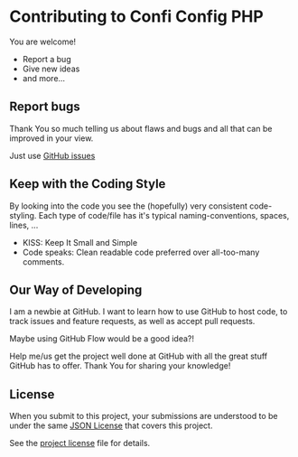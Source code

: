# Contributing to Confi Config PHP

You are welcome! 

- Report a bug
- Give new ideas
- and more... 


## Report bugs

Thank You so much telling us about flaws and bugs and all that can be improved in
your view. 

Just use [GitHub issues](https://github.com/ernesto-sun/ConfiConfigPHP/issues) 


## Keep with the Coding Style

By looking into the code you see the (hopefully) very consistent code-styling.
Each type of code/file has it's typical naming-conventions, spaces, lines, ...

* KISS: Keep It Small and Simple
* Code speaks: Clean readable code preferred over all-too-many comments. 


## Our Way of Developing

I am a newbie at GitHub. I want to learn how to use GitHub to host code, to 
track issues and feature requests, as well as accept pull requests.

Maybe using GitHub Flow would be a good idea?!

Help me/us get the project well done at GitHub with all the great stuff GitHub
has to offer. Thank You for sharing your knowledge!


## License

When you submit to this project, your submissions are understood to be 
under the same [JSON License](https://www.json.org/license.html) that covers this project.

See the [project license](https://github.com/ernesto-sun/ConfiConfigPHP/LICENSE.md) file for details.
